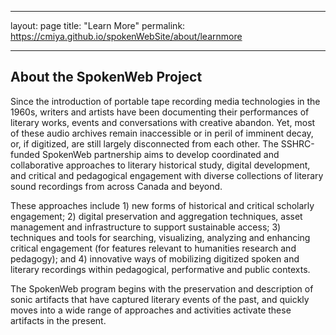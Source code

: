 ---

layout: page
title: "Learn More"
permalink: https://cmiya.github.io/spokenWebSite/about/learnmore

----

## About the SpokenWeb Project

Since the introduction of portable tape recording media technologies in the 1960s, writers and artists have been documenting their performances of literary works, events and conversations with creative abandon. Yet, most of these audio archives remain inaccessible or in peril of imminent decay, or, if digitized, are still largely disconnected from each other. The SSHRC-funded SpokenWeb partnership aims to develop coordinated and collaborative approaches to literary historical study, digital development, and critical and pedagogical engagement with diverse collections of literary sound recordings from across Canada and beyond.

These approaches include 1) new forms of historical and critical scholarly engagement; 2) digital preservation and aggregation techniques, asset management and infrastructure to support sustainable access; 3) techniques and tools for searching, visualizing, analyzing and enhancing critical engagement (for features relevant to humanities research and pedagogy); and 4) innovative ways of mobilizing digitized spoken and literary recordings within pedagogical, performative and public contexts.

The SpokenWeb program begins with the preservation and description of sonic artifacts that have captured literary events of the past, and quickly moves into a wide range of approaches and activities activate these artifacts in the present.

